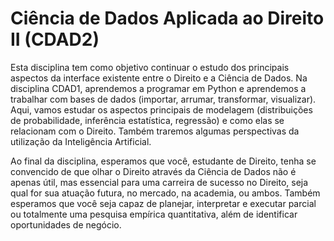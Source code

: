 
# Ciência de Dados Aplicada ao Direito II (CDAD2)

Esta disciplina tem como objetivo continuar o estudo dos principais aspectos da interface existente entre o Direito e a Ciência de Dados. Na disciplina CDAD1, aprendemos a programar em Python e aprendemos a trabalhar com bases de dados (importar, arrumar, transformar, visualizar). Aqui, vamos estudar os aspectos principais de modelagem (distribuições de probabilidade, inferência estatística, regressão) e como elas se relacionam com o Direito. Também traremos algumas perspectivas da utilização da Inteligência Artificial.

Ao final da disciplina, esperamos que você, estudante de Direito, tenha se convencido de que olhar o Direito através da Ciência de Dados não é apenas útil, mas essencial para uma carreira de sucesso no Direito, seja qual for sua atuação futura, no mercado, na academia, ou ambos. Também esperamos que você seja capaz de planejar, interpretar e executar parcial ou totalmente uma pesquisa empírica quantitativa, além de identificar oportunidades de negócio.
